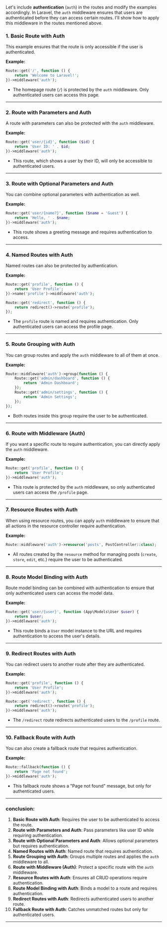 Let's include **authentication** (`auth`) in the routes and modify the examples accordingly. In Laravel, the `auth` middleware ensures that users are authenticated before they can access certain routes. I'll show how to apply this middleware in the routes mentioned above.

### 1. **Basic Route with Auth**

This example ensures that the route is only accessible if the user is authenticated.

**Example:**

```php
Route::get('/', function () {
    return 'Welcome to Laravel!';
})->middleware('auth');
```

- The homepage route (`/`) is protected by the `auth` middleware. Only authenticated users can access this page.

---

### 2. **Route with Parameters and Auth**

A route with parameters can also be protected with the `auth` middleware.

**Example:**

```php
Route::get('user/{id}', function ($id) {
    return 'User ID: ' . $id;
})->middleware('auth');
```

- This route, which shows a user by their ID, will only be accessible to authenticated users.

---

### 3. **Route with Optional Parameters and Auth**

You can combine optional parameters with authentication as well.

**Example:**

```php
Route::get('user/{name?}', function ($name = 'Guest') {
    return 'Hello, ' . $name;
})->middleware('auth');
```

- This route shows a greeting message and requires authentication to access.

---

### 4. **Named Routes with Auth**

Named routes can also be protected by authentication.

**Example:**

```php
Route::get('profile', function () {
    return 'User Profile';
})->name('profile')->middleware('auth');

Route::get('redirect', function () {
    return redirect()->route('profile');
});
```

- The `profile` route is named and requires authentication. Only authenticated users can access the profile page.

---

### 5. **Route Grouping with Auth**

You can group routes and apply the `auth` middleware to all of them at once.

**Example:**

```php
Route::middleware('auth')->group(function () {
    Route::get('admin/dashboard', function () {
        return 'Admin Dashboard';
    });
    Route::get('admin/settings', function () {
        return 'Admin Settings';
    });
});
```

- Both routes inside this group require the user to be authenticated.

---

### 6. **Route with Middleware (Auth)**

If you want a specific route to require authentication, you can directly apply the `auth` middleware.

**Example:**

```php
Route::get('profile', function () {
    return 'User Profile';
})->middleware('auth');
```

- This route is protected by the `auth` middleware, so only authenticated users can access the `/profile` page.

---

### 7. **Resource Routes with Auth**

When using resource routes, you can apply `auth` middleware to ensure that all actions in the resource controller require authentication.

**Example:**

```php
Route::middleware('auth')->resource('posts', PostController::class);
```

- All routes created by the `resource` method for managing posts (`create`, `store`, `edit`, etc.) require the user to be authenticated.

---

### 8. **Route Model Binding with Auth**

Route model binding can be combined with authentication to ensure that only authenticated users can access the model data.

**Example:**

```php
Route::get('user/{user}', function (App\Models\User $user) {
    return $user;
})->middleware('auth');
```

- This route binds a `User` model instance to the URL and requires authentication to access the user's details.

---

### 9. **Redirect Routes with Auth**

You can redirect users to another route after they are authenticated.

**Example:**

```php
Route::get('profile', function () {
    return 'User Profile';
})->middleware('auth');

Route::get('redirect', function () {
    return redirect()->route('profile');
})->middleware('auth');
```

- The `/redirect` route redirects authenticated users to the `/profile` route.

---

### 10. **Fallback Route with Auth**

You can also create a fallback route that requires authentication.

**Example:**

```php
Route::fallback(function () {
    return 'Page not found';
})->middleware('auth');
```

- This fallback route shows a "Page not found" message, but only for authenticated users.

---

### conclusion:

1. **Basic Route with Auth**: Requires the user to be authenticated to access the route.
2. **Route with Parameters and Auth**: Pass parameters like user ID while requiring authentication.
3. **Route with Optional Parameters and Auth**: Allows optional parameters but requires authentication.
4. **Named Routes with Auth**: Named route that requires authentication.
5. **Route Grouping with Auth**: Groups multiple routes and applies the `auth` middleware to all.
6. **Route with Middleware (Auth)**: Protect a specific route with the `auth` middleware.
7. **Resource Routes with Auth**: Ensures all CRUD operations require authentication.
8. **Route Model Binding with Auth**: Binds a model to a route and requires authentication.
9. **Redirect Routes with Auth**: Redirects authenticated users to another route.
10. **Fallback Route with Auth**: Catches unmatched routes but only for authenticated users.

---